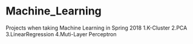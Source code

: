 # Machine_Learning
Projects when taking Machine Learning in Spring 2018
1.K-Cluster
2.PCA
3.LinearRegression
4.Muti-Layer Perceptron
